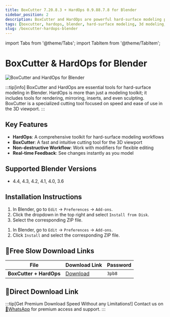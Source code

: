 ```yaml
---
title: BoxCutter 7.20.8.3 + HardOps 0.9.88.7.8 for Blender
sidebar_position: 2
description: BoxCutter and HardOps are powerful hard-surface modeling plugins for Blender. This guide provides download links and installation instructions.
tags: [boxcutter, hardops, blender, hard-surface modeling, 3d modeling, blender plugin]
slug: /boxcutter-hardops-blender
---
```


import Tabs from '@theme/Tabs';
import TabItem from '@theme/TabItem';

# BoxCutter & HardOps for Blender

![BoxCutter and HardOps for Blender](https://www.gfxcamp.com/wp-content/uploads/2023/08/Hard-Ops-Boxcutter-Ultimate-Bundle.jpg)

:::tip[info]
BoxCutter and HardOps are essential tools for hard-surface modeling in Blender. HardOps is more than just a modeling toolkit; it includes tools for rendering, mirroring, inserts, and even sculpting. BoxCutter is a specialized cutting tool focused on speed and ease of use in the 3D viewport.
:::

## Key Features

- **HardOps**: A comprehensive toolkit for hard-surface modeling workflows
- **BoxCutter**: A fast and intuitive cutting tool for the 3D viewport
- **Non-destructive Workflow**: Work with modifiers for flexible editing
- **Real-time Feedback**: See changes instantly as you model

## Supported Blender Versions

- 4.4, 4.3, 4.2, 4.1, 4.0, 3.6

## Installation Instructions

<Tabs>
  <TabItem value="blender-4.1+" label="Blender 4.1 and Later">
    <ol>
      <li>In Blender, go to <code>Edit</code> → <code>Preferences</code> → <code>Add-ons</code>.</li>
      <li>Click the dropdown in the top right and select <code>Install from Disk</code>.</li>
      <li>Select the corresponding ZIP file.</li>
    </ol>
  </TabItem>
  <TabItem value="blender-4.0-" label="Blender 4.0 and Earlier" default>
    <ol>
      <li>In Blender, go to <code>Edit</code> → <code>Preferences</code> → <code>Add-ons</code>.</li>
      <li>Click <code>Install</code> and select the corresponding ZIP file.</li>
    </ol>
  </TabItem>
</Tabs>

## 🐌Free Slow Download Links

| File | Download Link | Password |
|---|---|---|
| **BoxCutter + HardOps** | [Download](https://pan.baidu.com/s/1hy7NfmhoBhPzOa0TKeTE6Q?pwd=3pb8) | `3pb8` |

## 🚀Direct Download Link
:::tip[Get Premium Download Speed Without any Limitations!]
Contact us on [💬WhatsApp](https://wa.me/+8613237610083) for premium  access and support.
:::